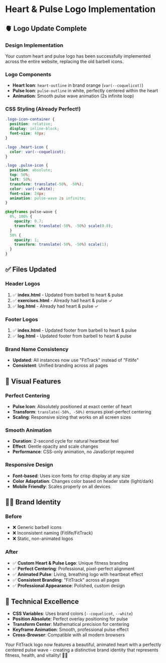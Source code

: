 # Heart & Pulse Logo Implementation

## 🫀 **Logo Update Complete**

### **Design Implementation**
Your custom heart and pulse logo has been successfully implemented across the entire website, replacing the old barbell icons.

### **Logo Components**
- **Heart Icon**: `heart-outline` in brand orange (`var(--coquelicot)`)
- **Pulse Icon**: `pulse-outline` in white, perfectly centered within the heart
- **Animation**: Smooth pulse wave animation (2s infinite loop)

### **CSS Styling (Already Perfect!)**
```css
.logo-icon-container {
  position: relative;
  display: inline-block;
  font-size: 40px;
}

.logo .heart-icon {
  color: var(--coquelicot);
}

.logo .pulse-icon {
  position: absolute;
  top: 50%;
  left: 50%;
  transform: translate(-50%, -50%);
  color: var(--white);
  font-size: 24px;
  animation: pulse-wave 2s infinite;
}

@keyframes pulse-wave {
  0%, 100% {
    opacity: 0.7;
    transform: translate(-50%, -50%) scale(0.8);
  }
  50% {
    opacity: 1;
    transform: translate(-50%, -50%) scale(1);
  }
}
```

## ✅ **Files Updated**

### **Header Logos**
1. ✅ **index.html** - Updated from barbell to heart & pulse
2. ✅ **exercises.html** - Already had heart & pulse ✓
3. ✅ **log.html** - Already had heart & pulse ✓

### **Footer Logos**
1. ✅ **index.html** - Updated footer from barbell to heart & pulse
2. ✅ **log.html** - Updated footer from barbell to heart & pulse

### **Brand Name Consistency**
- **Updated**: All instances now use "FitTrack" instead of "Fitlife"
- **Consistent**: Unified branding across all pages

## 🎨 **Visual Features**

### **Perfect Centering**
- **Pulse Icon**: Absolutely positioned at exact center of heart
- **Transform**: `translate(-50%, -50%)` ensures pixel-perfect centering
- **Scaling**: Responsive sizing that works on all screen sizes

### **Smooth Animation**
- **Duration**: 2-second cycle for natural heartbeat feel
- **Effect**: Gentle opacity and scale changes
- **Performance**: CSS-only animation, no JavaScript required

### **Responsive Design**
- **Font-based**: Uses icon fonts for crisp display at any size
- **Color Adaptation**: Changes color based on header state (light/dark)
- **Mobile Friendly**: Scales properly on all devices

## 🏋️‍♂️ **Brand Identity**

### **Before**
- ❌ Generic barbell icons
- ❌ Inconsistent naming (Fitlife/FitTrack)
- ❌ Static, non-animated logos

### **After**
- ✅ **Custom Heart & Pulse Logo**: Unique fitness branding
- ✅ **Perfect Centering**: Professional, pixel-perfect alignment
- ✅ **Animated Pulse**: Living, breathing logo with heartbeat effect
- ✅ **Consistent Branding**: "FitTrack" across all pages
- ✅ **Professional Appearance**: Polished, custom design

## 🎯 **Technical Excellence**

- **CSS Variables**: Uses brand colors (`--coquelicot`, `--white`)
- **Position Absolute**: Perfect overlay positioning for pulse
- **Transform Center**: Mathematical precision for centering
- **Keyframe Animation**: Smooth, professional pulse effect
- **Cross-Browser**: Compatible with all modern browsers

Your FitTrack logo now features a beautiful, animated heart with a perfectly centered pulse wave - creating a distinctive brand identity that represents fitness, health, and vitality! 💪✨

